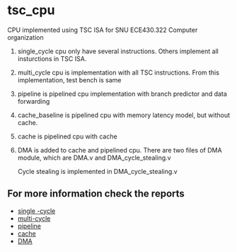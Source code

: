 # tsc_cpu

CPU implemented using TSC ISA for SNU ECE430.322 Computer organization

1. single_cycle cpu only have several instructions.
   Others implement all insturctions in TSC ISA.

2. multi_cycle cpu is implementation with all TSC instructions. From this implementation, test bench is same

3. pipeline is pipelined cpu implementation with branch predictor and data forwarding

4. cache_baseline is pipelined cpu with memory latency model, but without cache.

5. cache is pipelined cpu with cache

6. DMA is added to cache and pipelined cpu.
   There are two files of DMA module, which are DMA.v and DMA_cycle_stealing.v
   
   Cycle stealing is implemented in DMA_cycle_stealing.v

## For more information check the reports
- [single -cycle](https://github.com/jaewonlee16/tsc_cpu/blob/master/single_cycle/Lab04%20report.pdf)
- [multi-cycle](https://github.com/jaewonlee16/tsc_cpu/blob/master/multi_cycle/lab05%20report.pdf)
- [pipeline](https://github.com/jaewonlee16/tsc_cpu/blob/master/pipeline/Lab06%20report.pdf)
- [cache](https://github.com/jaewonlee16/tsc_cpu/blob/master/cache/lab07%20report.pdf)
- [DMA](https://github.com/jaewonlee16/tsc_cpu/blob/master/DMA/lab08%20report.pdf)
